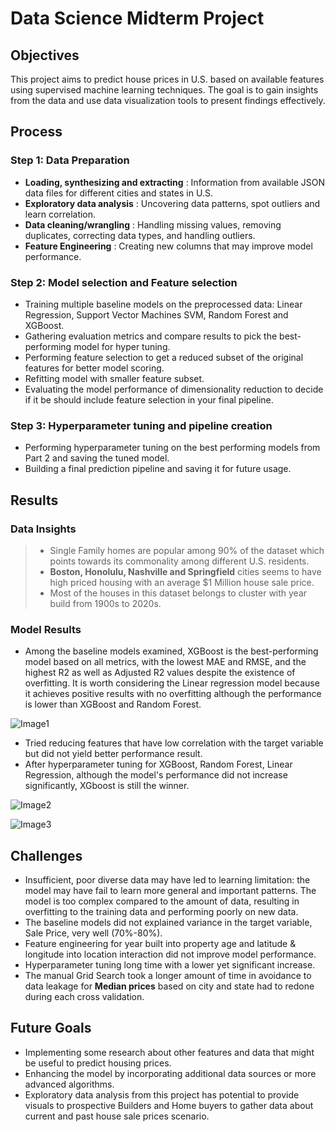 # Data Science Midterm Project

## Objectives
This project aims to predict house prices in U.S. based on available features using supervised machine learning techniques. The goal is to gain insights from the data and use data visualization tools to present findings effectively.


## Process
### Step 1: Data Preparation
- **Loading, synthesizing and extracting** : Information from available JSON data files for different cities and states in U.S.
- **Exploratory data analysis** : Uncovering data patterns, spot outliers and learn correlation. 
- **Data cleaning/wrangling** : Handling missing values, removing duplicates, correcting data types, and handling outliers.
- **Feature Engineering** : Creating new columns that may improve model performance.

### Step 2: Model selection and Feature selection
- Training multiple baseline models on the preprocessed data: Linear Regression, Support Vector Machines SVM, Random Forest and XGBoost.
- Gathering evaluation metrics and compare results to pick the best-performing model for hyper tuning.
- Performing feature selection to get a reduced subset of the original features for better model scoring.
- Refitting model with smaller feature subset.
- Evaluating the model performance of dimensionality reduction to decide if it be should include feature selection in your final pipeline.

### Step 3: Hyperparameter tuning and pipeline creation
- Performing hyperparameter tuning on the best performing models from Part 2 and saving the tuned model.
- Building a final prediction pipeline and saving it for future usage.

## Results

### Data Insights
> - Single Family homes are popular among 90% of the dataset which points towards its commonality among different U.S. residents.
> -  **Boston, Honolulu, Nashville and Springfield** cities seems to have high priced housing with an average $1 Million house sale price.
> - Most of the houses in this dataset belongs to cluster with year build from 1900s to 2020s.

### Model Results
- Among the baseline models examined, XGBoost is the best-performing model based on all metrics, with the lowest MAE and RMSE, and the highest R2 as well as Adjusted R2 values despite the existence of overfitting. It is worth considering the Linear regression model because it achieves positive results with no overfitting although the performance is lower than XGBoost and Random Forest.

![Image1](https://github.com/ThuyTran102/SDS-Midterm-Project/blob/main/images/baseline_models_comparison.png)

- Tried reducing features that have low correlation with the target variable but did not yield better performance result.
- After hyperparameter tuning for XGBoost, Random Forest, Linear Regression, although the model's performance did not increase significantly, XGboost is still the winner.

![Image2](https://github.com/ThuyTran102/SDS-Midterm-Project/blob/main/images/tuned_model_XGBoost.png)

![Image3](https://github.com/ThuyTran102/SDS-Midterm-Project/blob/main/images/tuned_XGBoost_graph.png)


## Challenges 
- Insufficient, poor diverse data may have led to learning limitation: the model may have fail to learn more general and important patterns. The model is too complex compared to the amount of data, resulting in overfitting to the training data and performing poorly on new data.
- The baseline models did not explained variance in the target variable, Sale Price, very well (70%-80%).
- Feature engineering for year built into property age and latitude & longitude into location interaction did not improve model performance.
- Hyperparameter tuning long time with a lower yet significant increase.
- The manual Grid Search took a longer amount of time in avoidance to data leakage for **Median prices** based on city and state had to redone during each cross validation. 

## Future Goals
- Implementing some research about other features and data that might be useful to predict housing prices.
- Enhancing the model by incorporating additional data sources or more advanced algorithms.
- Exploratory data analysis from this project has potential to provide visuals to prospective Builders and Home buyers to gather data about current and past house sale prices scenario.
